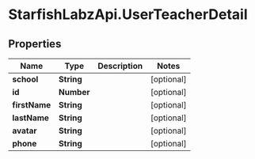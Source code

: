# StarfishLabzApi.UserTeacherDetail

## Properties
Name | Type | Description | Notes
------------ | ------------- | ------------- | -------------
**school** | **String** |  | [optional] 
**id** | **Number** |  | [optional] 
**firstName** | **String** |  | [optional] 
**lastName** | **String** |  | [optional] 
**avatar** | **String** |  | [optional] 
**phone** | **String** |  | [optional] 

